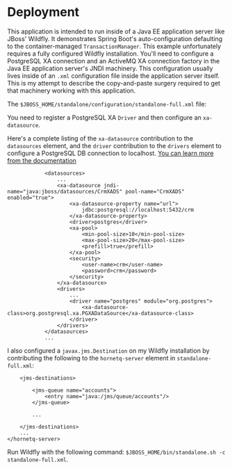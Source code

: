 # Deployment

This application is intended to run inside of a Java EE application server like JBoss' Wildfly. It demonstrates
Spring Boot's auto-configuration defaulting to the container-managed `TransactionManager`. This example
unfortunately requires a fully configured Wildfly installation. You'll need to configure a PostgreSQL XA connection and an
ActiveMQ XA connection factory in the Java EE application server's JNDI machinery. This configuration usually lives
inside of an `.xml` configuration file inside the application server itself. This is my attempt to describe the
copy-and-paste surgery required to get that machinery working with this application.

The `$JBOSS_HOME/standalone/configuration/standalone-full.xml` file:

You need to register a PostgreSQL XA `Driver` and then configure an `xa-datasource`.

Here's a complete listing of the `xa-datasource` contribution to the `datasources` element, and the `driver` contribution
to the `drivers` element to configure a PostgreSQL DB connection to localhost.
[You can learn more from the documentation](https://access.redhat.com/documentation/en-US/JBoss_Enterprise_Application_Platform/6/html-single/Administration_and_Configuration_Guide/index.html#Install_a_JDBC_Driver_with_the_Management_Console)

```
            <datasources>
                ...
                <xa-datasource jndi-name="java:jboss/datasources/CrmXADS" pool-name="CrmXADS" enabled="true">
                    <xa-datasource-property name="url">
                        jdbc:postgresql://localhost:5432/crm
                    </xa-datasource-property>
                    <driver>postgres</driver>
                    <xa-pool>
                        <min-pool-size>10</min-pool-size>
                        <max-pool-size>20</max-pool-size>
                        <prefill>true</prefill>
                    </xa-pool>
                    <security>
                        <user-name>crm</user-name>
                        <password>crm</password>
                    </security>
                </xa-datasource>
                <drivers>
                    ...
                    <driver name="postgres" module="org.postgres">
                        <xa-datasource-class>org.postgresql.xa.PGXADataSource</xa-datasource-class>
                    </driver>
                </drivers>
            </datasources>
            ...
```

I also configured a `javax.jms.Destination` on my Wildfly installation by contributing the following to the `hornetq-server` element in `standalone-full.xml`:

```
    <jms-destinations>

        <jms-queue name="accounts">
            <entry name="java:/jms/queue/accounts"/>
        </jms-queue>

        ...

    </jms-destinations>
    ...
</hornetq-server>

```

Run Wildfly with the following command: `$JBOSS_HOME/bin/standalone.sh -c standalone-full.xml`.